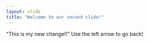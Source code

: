 ```yaml
---
layout: slide
title: "Welcome to our second slide!"
---
```

"This is my new change!!"
Use the left arrow to go back!
